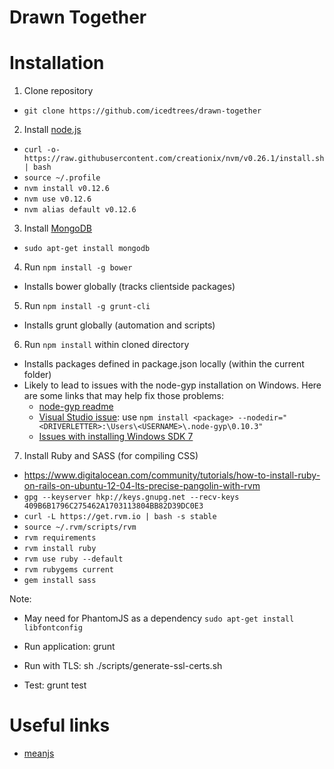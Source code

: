 # Drawn Together

# Installation

1. Clone repository
  * `git clone https://github.com/icedtrees/drawn-together`
2. Install [node.js](http://nodejs.org/)
  * `curl -o- https://raw.githubusercontent.com/creationix/nvm/v0.26.1/install.sh | bash`
  * `source ~/.profile`
  * `nvm install v0.12.6`
  * `nvm use v0.12.6`
  * `nvm alias default v0.12.6`
3. Install [MongoDB](https://www.mongodb.org/downloads)
  * `sudo apt-get install mongodb`
4. Run `npm install -g bower`
  * Installs bower globally (tracks clientside packages)
5. Run `npm install -g grunt-cli`
  * Installs grunt globally (automation and scripts)
6. Run `npm install` within cloned directory
  * Installs packages defined in package.json locally (within the current folder)
  * Likely to lead to issues with the node-gyp installation on Windows. Here are some links that may help fix those problems:
    * [node-gyp readme](https://github.com/nodejs/node-gyp)
    * [Visual Studio issue](http://stackoverflow.com/questions/21200655/how-do-i-get-node-gyp-to-work-on-windows-7-platform): use `npm install <package> --nodedir="<DRIVERLETTER>:\Users\<USERNAME>\.node-gyp\0.10.3"`
    * [Issues with installing Windows SDK 7](http://www.mathworks.com/matlabcentral/answers/101105-how-do-i-install-microsoft-windows-sdk-7-1)
7. Install Ruby and SASS (for compiling CSS)
  * https://www.digitalocean.com/community/tutorials/how-to-install-ruby-on-rails-on-ubuntu-12-04-lts-precise-pangolin-with-rvm
  * `gpg --keyserver hkp://keys.gnupg.net --recv-keys 409B6B1796C275462A1703113804BB82D39DC0E3`
  * `curl -L https://get.rvm.io | bash -s stable`
  * `source ~/.rvm/scripts/rvm`
  * `rvm requirements`
  * `rvm install ruby`
  * `rvm use ruby --default`
  * `rvm rubygems current`
  * `gem install sass`

Note:
* May need for PhantomJS as a dependency `sudo apt-get install libfontconfig`

* Run application: grunt
* Run with TLS: sh ./scripts/generate-ssl-certs.sh
* Test: grunt test

# Useful links
- [meanjs](https://github.com/meanjs/mean/tree/0.4.0)
